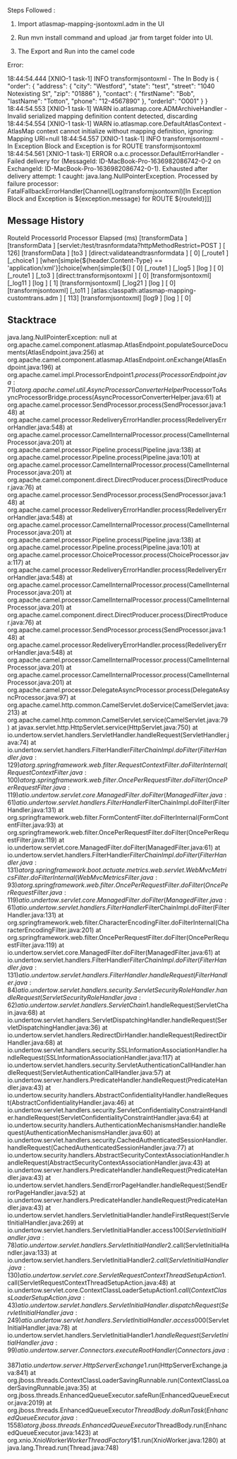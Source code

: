 Steps Followed :

1. Import atlasmap-mapping-jsontoxml.adm in the UI

2. Run mvn install command and upload .jar from target folder into UI.

3. The Export and Run into the camel code 

Error:


18:44:54.444 [XNIO-1 task-1] INFO  transformjsontoxml - The In  Body is {
  "order": {
    "address": {
      "city": "Westford",
      "state": "test",
      "street": "1040 Notexisting St",
      "zip": "01886"
    },
    "contact": {
      "firstName": "Bob",
      "lastName": "Totton",
      "phone": "12-4567890"
    },
    "orderId": "O001"
  }
}
18:44:54.553 [XNIO-1 task-1] WARN  io.atlasmap.core.ADMArchiveHandler - Invalid serialized mapping definition content detected, discarding
18:44:54.554 [XNIO-1 task-1] WARN  io.atlasmap.core.DefaultAtlasContext - AtlasMap context cannot initialize without mapping definition, ignoring: Mapping URI=null
18:44:54.557 [XNIO-1 task-1] INFO  transformjsontoxml - In Exception Block and Exception is  for ROUTE transformjsontoxml
18:44:54.561 [XNIO-1 task-1] ERROR o.a.c.processor.DefaultErrorHandler - Failed delivery for (MessageId: ID-MacBook-Pro-1636982086742-0-2 on ExchangeId: ID-MacBook-Pro-1636982086742-0-1). Exhausted after delivery attempt: 1 caught: java.lang.NullPointerException. Processed by failure processor: FatalFallbackErrorHandler[Channel[Log(transformjsontoxml)[In Exception Block and Exception is ${exception.message} for ROUTE ${routeId}]]]

Message History
---------------------------------------------------------------------------------------------------------------------------------------
RouteId              ProcessorId          Processor                                                                        Elapsed (ms)
[transformData     ] [transformData     ] [servlet:/test/trasnformdata?httpMethodRestrict=POST                           ] [       126]
[transformData     ] [to3               ] [direct:validateandtrasnformdata                                               ] [         0]
[_route1           ] [_choice1          ] [when[simple{${header.Content-Type} == 'application/xml'}]choice[when[simple{${] [         0]
[_route1           ] [_log5             ] [log                                                                           ] [         0]
[_route1           ] [_to3              ] [direct:transformjsontoxml                                                     ] [         0]
[transformjsontoxml] [_log11            ] [log                                                                           ] [         1]
[transformjsontoxml] [_log21            ] [log                                                                           ] [         0]
[transformjsontoxml] [_to11             ] [atlas:classpath:atlasmap-mapping-customtrans.adm                              ] [       113]
[transformjsontoxml] [log9              ] [log                                                                           ] [         0]

Stacktrace
---------------------------------------------------------------------------------------------------------------------------------------
java.lang.NullPointerException: null
	at org.apache.camel.component.atlasmap.AtlasEndpoint.populateSourceDocuments(AtlasEndpoint.java:256)
	at org.apache.camel.component.atlasmap.AtlasEndpoint.onExchange(AtlasEndpoint.java:196)
	at org.apache.camel.impl.ProcessorEndpoint$1.process(ProcessorEndpoint.java:71)
	at org.apache.camel.util.AsyncProcessorConverterHelper$ProcessorToAsyncProcessorBridge.process(AsyncProcessorConverterHelper.java:61)
	at org.apache.camel.processor.SendProcessor.process(SendProcessor.java:148)
	at org.apache.camel.processor.RedeliveryErrorHandler.process(RedeliveryErrorHandler.java:548)
	at org.apache.camel.processor.CamelInternalProcessor.process(CamelInternalProcessor.java:201)
	at org.apache.camel.processor.Pipeline.process(Pipeline.java:138)
	at org.apache.camel.processor.Pipeline.process(Pipeline.java:101)
	at org.apache.camel.processor.CamelInternalProcessor.process(CamelInternalProcessor.java:201)
	at org.apache.camel.component.direct.DirectProducer.process(DirectProducer.java:76)
	at org.apache.camel.processor.SendProcessor.process(SendProcessor.java:148)
	at org.apache.camel.processor.RedeliveryErrorHandler.process(RedeliveryErrorHandler.java:548)
	at org.apache.camel.processor.CamelInternalProcessor.process(CamelInternalProcessor.java:201)
	at org.apache.camel.processor.Pipeline.process(Pipeline.java:138)
	at org.apache.camel.processor.Pipeline.process(Pipeline.java:101)
	at org.apache.camel.processor.ChoiceProcessor.process(ChoiceProcessor.java:117)
	at org.apache.camel.processor.RedeliveryErrorHandler.process(RedeliveryErrorHandler.java:548)
	at org.apache.camel.processor.CamelInternalProcessor.process(CamelInternalProcessor.java:201)
	at org.apache.camel.processor.CamelInternalProcessor.process(CamelInternalProcessor.java:201)
	at org.apache.camel.component.direct.DirectProducer.process(DirectProducer.java:76)
	at org.apache.camel.processor.SendProcessor.process(SendProcessor.java:148)
	at org.apache.camel.processor.RedeliveryErrorHandler.process(RedeliveryErrorHandler.java:548)
	at org.apache.camel.processor.CamelInternalProcessor.process(CamelInternalProcessor.java:201)
	at org.apache.camel.processor.CamelInternalProcessor.process(CamelInternalProcessor.java:201)
	at org.apache.camel.processor.DelegateAsyncProcessor.process(DelegateAsyncProcessor.java:97)
	at org.apache.camel.http.common.CamelServlet.doService(CamelServlet.java:213)
	at org.apache.camel.http.common.CamelServlet.service(CamelServlet.java:79)
	at javax.servlet.http.HttpServlet.service(HttpServlet.java:750)
	at io.undertow.servlet.handlers.ServletHandler.handleRequest(ServletHandler.java:74)
	at io.undertow.servlet.handlers.FilterHandler$FilterChainImpl.doFilter(FilterHandler.java:129)
	at org.springframework.web.filter.RequestContextFilter.doFilterInternal(RequestContextFilter.java:100)
	at org.springframework.web.filter.OncePerRequestFilter.doFilter(OncePerRequestFilter.java:119)
	at io.undertow.servlet.core.ManagedFilter.doFilter(ManagedFilter.java:61)
	at io.undertow.servlet.handlers.FilterHandler$FilterChainImpl.doFilter(FilterHandler.java:131)
	at org.springframework.web.filter.FormContentFilter.doFilterInternal(FormContentFilter.java:93)
	at org.springframework.web.filter.OncePerRequestFilter.doFilter(OncePerRequestFilter.java:119)
	at io.undertow.servlet.core.ManagedFilter.doFilter(ManagedFilter.java:61)
	at io.undertow.servlet.handlers.FilterHandler$FilterChainImpl.doFilter(FilterHandler.java:131)
	at org.springframework.boot.actuate.metrics.web.servlet.WebMvcMetricsFilter.doFilterInternal(WebMvcMetricsFilter.java:93)
	at org.springframework.web.filter.OncePerRequestFilter.doFilter(OncePerRequestFilter.java:119)
	at io.undertow.servlet.core.ManagedFilter.doFilter(ManagedFilter.java:61)
	at io.undertow.servlet.handlers.FilterHandler$FilterChainImpl.doFilter(FilterHandler.java:131)
	at org.springframework.web.filter.CharacterEncodingFilter.doFilterInternal(CharacterEncodingFilter.java:201)
	at org.springframework.web.filter.OncePerRequestFilter.doFilter(OncePerRequestFilter.java:119)
	at io.undertow.servlet.core.ManagedFilter.doFilter(ManagedFilter.java:61)
	at io.undertow.servlet.handlers.FilterHandler$FilterChainImpl.doFilter(FilterHandler.java:131)
	at io.undertow.servlet.handlers.FilterHandler.handleRequest(FilterHandler.java:84)
	at io.undertow.servlet.handlers.security.ServletSecurityRoleHandler.handleRequest(ServletSecurityRoleHandler.java:62)
	at io.undertow.servlet.handlers.ServletChain$1.handleRequest(ServletChain.java:68)
	at io.undertow.servlet.handlers.ServletDispatchingHandler.handleRequest(ServletDispatchingHandler.java:36)
	at io.undertow.servlet.handlers.RedirectDirHandler.handleRequest(RedirectDirHandler.java:68)
	at io.undertow.servlet.handlers.security.SSLInformationAssociationHandler.handleRequest(SSLInformationAssociationHandler.java:117)
	at io.undertow.servlet.handlers.security.ServletAuthenticationCallHandler.handleRequest(ServletAuthenticationCallHandler.java:57)
	at io.undertow.server.handlers.PredicateHandler.handleRequest(PredicateHandler.java:43)
	at io.undertow.security.handlers.AbstractConfidentialityHandler.handleRequest(AbstractConfidentialityHandler.java:46)
	at io.undertow.servlet.handlers.security.ServletConfidentialityConstraintHandler.handleRequest(ServletConfidentialityConstraintHandler.java:64)
	at io.undertow.security.handlers.AuthenticationMechanismsHandler.handleRequest(AuthenticationMechanismsHandler.java:60)
	at io.undertow.servlet.handlers.security.CachedAuthenticatedSessionHandler.handleRequest(CachedAuthenticatedSessionHandler.java:77)
	at io.undertow.security.handlers.AbstractSecurityContextAssociationHandler.handleRequest(AbstractSecurityContextAssociationHandler.java:43)
	at io.undertow.server.handlers.PredicateHandler.handleRequest(PredicateHandler.java:43)
	at io.undertow.servlet.handlers.SendErrorPageHandler.handleRequest(SendErrorPageHandler.java:52)
	at io.undertow.server.handlers.PredicateHandler.handleRequest(PredicateHandler.java:43)
	at io.undertow.servlet.handlers.ServletInitialHandler.handleFirstRequest(ServletInitialHandler.java:269)
	at io.undertow.servlet.handlers.ServletInitialHandler.access$100(ServletInitialHandler.java:78)
	at io.undertow.servlet.handlers.ServletInitialHandler$2.call(ServletInitialHandler.java:133)
	at io.undertow.servlet.handlers.ServletInitialHandler$2.call(ServletInitialHandler.java:130)
	at io.undertow.servlet.core.ServletRequestContextThreadSetupAction$1.call(ServletRequestContextThreadSetupAction.java:48)
	at io.undertow.servlet.core.ContextClassLoaderSetupAction$1.call(ContextClassLoaderSetupAction.java:43)
	at io.undertow.servlet.handlers.ServletInitialHandler.dispatchRequest(ServletInitialHandler.java:249)
	at io.undertow.servlet.handlers.ServletInitialHandler.access$000(ServletInitialHandler.java:78)
	at io.undertow.servlet.handlers.ServletInitialHandler$1.handleRequest(ServletInitialHandler.java:99)
	at io.undertow.server.Connectors.executeRootHandler(Connectors.java:387)
	at io.undertow.server.HttpServerExchange$1.run(HttpServerExchange.java:841)
	at org.jboss.threads.ContextClassLoaderSavingRunnable.run(ContextClassLoaderSavingRunnable.java:35)
	at org.jboss.threads.EnhancedQueueExecutor.safeRun(EnhancedQueueExecutor.java:2019)
	at org.jboss.threads.EnhancedQueueExecutor$ThreadBody.doRunTask(EnhancedQueueExecutor.java:1558)
	at org.jboss.threads.EnhancedQueueExecutor$ThreadBody.run(EnhancedQueueExecutor.java:1423)
	at org.xnio.XnioWorker$WorkerThreadFactory$1$1.run(XnioWorker.java:1280)
	at java.lang.Thread.run(Thread.java:748)

